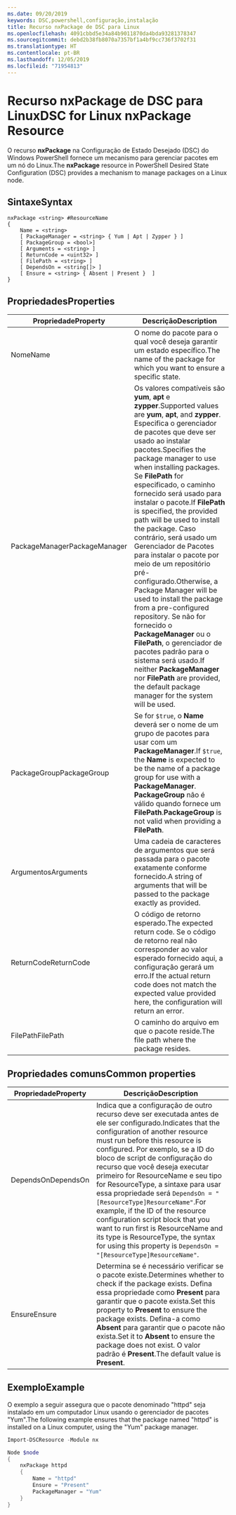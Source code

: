 ```yaml
---
ms.date: 09/20/2019
keywords: DSC,powershell,configuração,instalação
title: Recurso nxPackage de DSC para Linux
ms.openlocfilehash: 4091cbbd5e34a84b9011870da4bda93281378347
ms.sourcegitcommit: debd2b38fb8070a7357bf1a4bf9cc736f3702f31
ms.translationtype: HT
ms.contentlocale: pt-BR
ms.lasthandoff: 12/05/2019
ms.locfileid: "71954813"
---
```

# <a name="dsc-for-linux-nxpackage-resource"></a><span data-ttu-id="c4cc4-103">Recurso nxPackage de DSC para Linux</span><span class="sxs-lookup"><span data-stu-id="c4cc4-103">DSC for Linux nxPackage Resource</span></span>

<span data-ttu-id="c4cc4-104">O recurso **nxPackage** na Configuração de Estado Desejado (DSC) do Windows PowerShell fornece um mecanismo para gerenciar pacotes em um nó do Linux.</span><span class="sxs-lookup"><span data-stu-id="c4cc4-104">The **nxPackage** resource in PowerShell Desired State Configuration (DSC) provides a mechanism to manage packages on a Linux node.</span></span>

## <a name="syntax"></a><span data-ttu-id="c4cc4-105">Sintaxe</span><span class="sxs-lookup"><span data-stu-id="c4cc4-105">Syntax</span></span>

```Syntax
nxPackage <string> #ResourceName
{
    Name = <string>
    [ PackageManager = <string> { Yum | Apt | Zypper } ]
    [ PackageGroup = <bool>]
    [ Arguments = <string> ]
    [ ReturnCode = <uint32> ]
    [ FilePath = <string> ]
    [ DependsOn = <string[]> ]
    [ Ensure = <string> { Absent | Present }  ]
}
```

## <a name="properties"></a><span data-ttu-id="c4cc4-106">Propriedades</span><span class="sxs-lookup"><span data-stu-id="c4cc4-106">Properties</span></span>

|<span data-ttu-id="c4cc4-107">Propriedade</span><span class="sxs-lookup"><span data-stu-id="c4cc4-107">Property</span></span> |<span data-ttu-id="c4cc4-108">Descrição</span><span class="sxs-lookup"><span data-stu-id="c4cc4-108">Description</span></span> |
|---|---|
|<span data-ttu-id="c4cc4-109">Nome</span><span class="sxs-lookup"><span data-stu-id="c4cc4-109">Name</span></span> |<span data-ttu-id="c4cc4-110">O nome do pacote para o qual você deseja garantir um estado específico.</span><span class="sxs-lookup"><span data-stu-id="c4cc4-110">The name of the package for which you want to ensure a specific state.</span></span> |
|<span data-ttu-id="c4cc4-111">PackageManager</span><span class="sxs-lookup"><span data-stu-id="c4cc4-111">PackageManager</span></span> |<span data-ttu-id="c4cc4-112">Os valores compatíveis são **yum**, **apt** e **zypper**.</span><span class="sxs-lookup"><span data-stu-id="c4cc4-112">Supported values are **yum**, **apt**, and **zypper**.</span></span> <span data-ttu-id="c4cc4-113">Especifica o gerenciador de pacotes que deve ser usado ao instalar pacotes.</span><span class="sxs-lookup"><span data-stu-id="c4cc4-113">Specifies the package manager to use when installing packages.</span></span> <span data-ttu-id="c4cc4-114">Se **FilePath** for especificado, o caminho fornecido será usado para instalar o pacote.</span><span class="sxs-lookup"><span data-stu-id="c4cc4-114">If **FilePath** is specified, the provided path will be used to install the package.</span></span> <span data-ttu-id="c4cc4-115">Caso contrário, será usado um Gerenciador de Pacotes para instalar o pacote por meio de um repositório pré-configurado.</span><span class="sxs-lookup"><span data-stu-id="c4cc4-115">Otherwise, a Package Manager will be used to install the package from a pre-configured repository.</span></span> <span data-ttu-id="c4cc4-116">Se não for fornecido o **PackageManager** ou o **FilePath**, o gerenciador de pacotes padrão para o sistema será usado.</span><span class="sxs-lookup"><span data-stu-id="c4cc4-116">If neither **PackageManager** nor **FilePath** are provided, the default package manager for the system will be used.</span></span> |
|<span data-ttu-id="c4cc4-117">PackageGroup</span><span class="sxs-lookup"><span data-stu-id="c4cc4-117">PackageGroup</span></span> |<span data-ttu-id="c4cc4-118">Se for `$true`, o **Name** deverá ser o nome de um grupo de pacotes para usar com um **PackageManager**.</span><span class="sxs-lookup"><span data-stu-id="c4cc4-118">If `$true`, the **Name** is expected to be the name of a package group for use with a **PackageManager**.</span></span> <span data-ttu-id="c4cc4-119">**PackageGroup** não é válido quando fornece um **FilePath**.</span><span class="sxs-lookup"><span data-stu-id="c4cc4-119">**PackageGroup** is not valid when providing a **FilePath**.</span></span> |
|<span data-ttu-id="c4cc4-120">Argumentos</span><span class="sxs-lookup"><span data-stu-id="c4cc4-120">Arguments</span></span> |<span data-ttu-id="c4cc4-121">Uma cadeia de caracteres de argumentos que será passada para o pacote exatamente conforme fornecido.</span><span class="sxs-lookup"><span data-stu-id="c4cc4-121">A string of arguments that will be passed to the package exactly as provided.</span></span> |
|<span data-ttu-id="c4cc4-122">ReturnCode</span><span class="sxs-lookup"><span data-stu-id="c4cc4-122">ReturnCode</span></span> |<span data-ttu-id="c4cc4-123">O código de retorno esperado.</span><span class="sxs-lookup"><span data-stu-id="c4cc4-123">The expected return code.</span></span> <span data-ttu-id="c4cc4-124">Se o código de retorno real não corresponder ao valor esperado fornecido aqui, a configuração gerará um erro.</span><span class="sxs-lookup"><span data-stu-id="c4cc4-124">If the actual return code does not match the expected value provided here, the configuration will return an error.</span></span> |
|<span data-ttu-id="c4cc4-125">FilePath</span><span class="sxs-lookup"><span data-stu-id="c4cc4-125">FilePath</span></span> |<span data-ttu-id="c4cc4-126">O caminho do arquivo em que o pacote reside.</span><span class="sxs-lookup"><span data-stu-id="c4cc4-126">The file path where the package resides.</span></span> |

## <a name="common-properties"></a><span data-ttu-id="c4cc4-127">Propriedades comuns</span><span class="sxs-lookup"><span data-stu-id="c4cc4-127">Common properties</span></span>

|<span data-ttu-id="c4cc4-128">Propriedade</span><span class="sxs-lookup"><span data-stu-id="c4cc4-128">Property</span></span> |<span data-ttu-id="c4cc4-129">Descrição</span><span class="sxs-lookup"><span data-stu-id="c4cc4-129">Description</span></span> |
|---|---|
|<span data-ttu-id="c4cc4-130">DependsOn</span><span class="sxs-lookup"><span data-stu-id="c4cc4-130">DependsOn</span></span> |<span data-ttu-id="c4cc4-131">Indica que a configuração de outro recurso deve ser executada antes de ele ser configurado.</span><span class="sxs-lookup"><span data-stu-id="c4cc4-131">Indicates that the configuration of another resource must run before this resource is configured.</span></span> <span data-ttu-id="c4cc4-132">Por exemplo, se a ID do bloco de script de configuração do recurso que você deseja executar primeiro for ResourceName e seu tipo for ResourceType, a sintaxe para usar essa propriedade será `DependsOn = "[ResourceType]ResourceName"`.</span><span class="sxs-lookup"><span data-stu-id="c4cc4-132">For example, if the ID of the resource configuration script block that you want to run first is ResourceName and its type is ResourceType, the syntax for using this property is `DependsOn = "[ResourceType]ResourceName"`.</span></span> |
|<span data-ttu-id="c4cc4-133">Ensure</span><span class="sxs-lookup"><span data-stu-id="c4cc4-133">Ensure</span></span> |<span data-ttu-id="c4cc4-134">Determina se é necessário verificar se o pacote existe.</span><span class="sxs-lookup"><span data-stu-id="c4cc4-134">Determines whether to check if the package exists.</span></span> <span data-ttu-id="c4cc4-135">Defina essa propriedade como **Present** para garantir que o pacote exista.</span><span class="sxs-lookup"><span data-stu-id="c4cc4-135">Set this property to **Present** to ensure the package exists.</span></span> <span data-ttu-id="c4cc4-136">Defina-a como **Absent** para garantir que o pacote não exista.</span><span class="sxs-lookup"><span data-stu-id="c4cc4-136">Set it to **Absent** to ensure the package does not exist.</span></span> <span data-ttu-id="c4cc4-137">O valor padrão é **Present**.</span><span class="sxs-lookup"><span data-stu-id="c4cc4-137">The default value is **Present**.</span></span> |

## <a name="example"></a><span data-ttu-id="c4cc4-138">Exemplo</span><span class="sxs-lookup"><span data-stu-id="c4cc4-138">Example</span></span>

<span data-ttu-id="c4cc4-139">O exemplo a seguir assegura que o pacote denominado "httpd" seja instalado em um computador Linux usando o gerenciador de pacotes "Yum".</span><span class="sxs-lookup"><span data-stu-id="c4cc4-139">The following example ensures that the package named "httpd" is installed on a Linux computer, using the "Yum" package manager.</span></span>

```powershell
Import-DSCResource -Module nx

Node $node
{
    nxPackage httpd
    {
        Name = "httpd"
        Ensure = "Present"
        PackageManager = "Yum"
    }
}
```